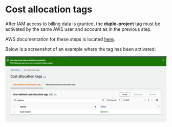 # Cost allocation tags

After IAM access to billing data is granted, the **duplo-project** tag must be activated by the same AWS user and account as in the previous step.

AWS documentation for these steps is located [here](https://docs.aws.amazon.com/awsaccountbilling/latest/aboutv2/activating-tags.html).

Below is a screenshot of an example where the tag has been activated:

![](../../../.gitbook/assets/cost-tags.png)
